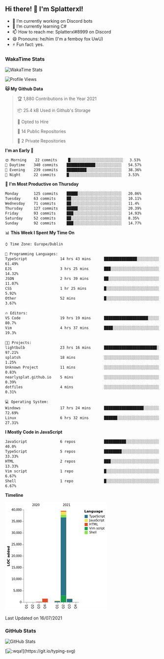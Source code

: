 ## Hi there! 👋 I'm Splatterxl!

- 🔭 I’m currently working on Discord bots
- 🌱 I’m currently learning C#
- 📫 How to reach me: Splatterxl#8999 on Discord
- 😄 Pronouns: he/him (I'm a femboy fox UwU)
- ⚡ Fun fact: yes.

### WakaTime Stats
![WakaTime Stats](https://wakatime.com/share/@Splatterxl/3171b454-6d7f-4cf9-91d7-768613f3b8c2.svg)
<!--START_SECTION:waka-->
![Profile Views](http://img.shields.io/badge/Profile%20Views-3-blue)

**🐱 My Github Data** 

> 🏆 1,880 Contributions in the Year 2021
 > 
> 📦 25.4 kB Used in Github's Storage 
 > 
> 💼 Opted to Hire
 > 
> 📜 14 Public Repositories 
 > 
> 🔑 2 Private Repositories  
 > 
**I'm an Early 🐤** 

```text
🌞 Morning    22 commits     █░░░░░░░░░░░░░░░░░░░░░░░░   3.53% 
🌆 Daytime    340 commits    █████████████░░░░░░░░░░░░   54.57% 
🌃 Evening    239 commits    █████████░░░░░░░░░░░░░░░░   38.36% 
🌙 Night      22 commits     █░░░░░░░░░░░░░░░░░░░░░░░░   3.53%

```
📅 **I'm Most Productive on Thursday** 

```text
Monday       125 commits    █████░░░░░░░░░░░░░░░░░░░░   20.06% 
Tuesday      63 commits     ██░░░░░░░░░░░░░░░░░░░░░░░   10.11% 
Wednesday    71 commits     ██░░░░░░░░░░░░░░░░░░░░░░░   11.4% 
Thursday     127 commits    █████░░░░░░░░░░░░░░░░░░░░   20.39% 
Friday       93 commits     ███░░░░░░░░░░░░░░░░░░░░░░   14.93% 
Saturday     52 commits     ██░░░░░░░░░░░░░░░░░░░░░░░   8.35% 
Sunday       92 commits     ███░░░░░░░░░░░░░░░░░░░░░░   14.77%

```


📊 **This Week I Spent My Time On** 

```text
⌚︎ Time Zone: Europe/Dublin

💬 Programming Languages: 
TypeScript               14 hrs 43 mins      ███████████████░░░░░░░░░░   61.49% 
EJS                      3 hrs 25 mins       ███░░░░░░░░░░░░░░░░░░░░░░   14.32% 
JSON                     2 hrs 39 mins       ██░░░░░░░░░░░░░░░░░░░░░░░   11.07% 
CSS                      1 hr 25 mins        █░░░░░░░░░░░░░░░░░░░░░░░░   5.92% 
Other                    52 mins             █░░░░░░░░░░░░░░░░░░░░░░░░   3.67%

🔥 Editors: 
VS Code                  19 hrs 19 mins      ████████████████████░░░░░   80.7% 
Vim                      4 hrs 37 mins       ████░░░░░░░░░░░░░░░░░░░░░   19.3%

🐱‍💻 Projects: 
lightbulb                23 hrs 16 mins      ████████████████████████░   97.21% 
splatsh                  18 mins             ░░░░░░░░░░░░░░░░░░░░░░░░░   1.25% 
Unknown Project          11 mins             ░░░░░░░░░░░░░░░░░░░░░░░░░   0.83% 
nearlysplat.github.io    5 mins              ░░░░░░░░░░░░░░░░░░░░░░░░░   0.39% 
dotfiles                 4 mins              ░░░░░░░░░░░░░░░░░░░░░░░░░   0.31%

💻 Operating System: 
Windows                  17 hrs 24 mins      ██████████████████░░░░░░░   72.69% 
Linux                    6 hrs 32 mins       ██████░░░░░░░░░░░░░░░░░░░   27.31%

```

**I Mostly Code in JavaScript** 

```text
JavaScript               6 repos             ██████████░░░░░░░░░░░░░░░   40.0% 
TypeScript               5 repos             ████████░░░░░░░░░░░░░░░░░   33.33% 
HTML                     2 repos             ███░░░░░░░░░░░░░░░░░░░░░░   13.33% 
Vim script               1 repo              █░░░░░░░░░░░░░░░░░░░░░░░░   6.67% 
Shell                    1 repo              █░░░░░░░░░░░░░░░░░░░░░░░░   6.67%

```


**Timeline**

![Chart not found](https://raw.githubusercontent.com/nearlySplat/nearlySplat/master/charts/bar_graph.png) 


 Last Updated on 16/07/2021
<!--END_SECTION:waka-->


### GitHub Stats
![GitHub Stats](https://github-readme-stats.vercel.app/api?username=nearlySplat&count_private=true&show_icons=true&theme=dark)

[![:wqa!](https://readme-typing-svg.herokuapp.com?font=Fira+Code&color=000000&center=true&vCenter=true&lines=%3Awqa!)](https://git.io/typing-svg)
